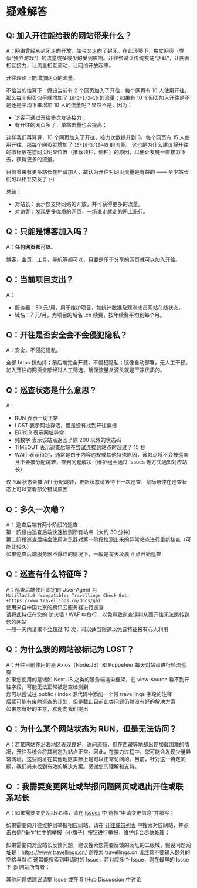 # 疑难解答

## Q: 加入开往能给我的网站带来什么？

A：网络曾经从封闭走向开放，如今又走向了封闭。在此环境下，独立网页（类似“独立游戏”）的流量或多或少的受到影响。开往尝试让传统友链“活跃”，让网页相互接力，让流量相互流动，让网络开放起来。

开往理论上能增加网页的流量。

不恰当的估算下：假设当前有 2 个网页加入了开往，每个网页有 10 人使用开往，那么每个网页似乎就增加了 `10*2*1/2=10` 的流量；如果有 10 个网页加入开往是不是还是平均下来增加 10 人的流量呢？显然不是，因为：

- 访客可通过开往多次友链接力；
- 有开往的网页多了，单站击量也会提高；

这样我们再算算，10 个网页加入了开往，接力次数提升到 3，每个网页有 15 人使用开往，那每个网页就增加了 `15*10*3/10=45` 的流量。
这也是为什么建议将开往的徽标放在您网页明显位置（推荐顶栏，侧栏）的原因，以便让友链一直接力下去，获得更多的流量。

目前看来有更多站长在申请加入，故认为开往对网页流量是有益的 —— 至少站长们可以相互交友了 ;-)

总结：

- 对站长：表示您支持网络的开放，并可获得更多的流量。
- 对访客：发现更多优质的网页，一场说走就走的网上旅行。

## Q：只能是博客加入吗？

A：**任何网页都可以**。

博客，主页，工具，导航等都可以，只要是乐于分享的网页就可以加入开往。

## Q：当前项目支出？

A：

- 服务器：50 元/月，用于维护项目，如统计数据及观测成员网站在线状态。
- 域名：7 元/月，为项目的域名 .cn 续费，按年续费平均到每个月。

## Q：开往是否安全会不会侵犯隐私？

A：安全，不侵犯隐私。

全部 https 抗劫持；前后端完全开源，不侵犯隐私；镜像自动部署，无人工干预。加入开往的网页全部经过人工筛选，确保流量从源头就是干净优质的。

## Q：巡查状态是什么意思？

A：

- RUN 表示一切正常
- LOST 表示网址存活，但是没有找到开往徽标
- ERROR 表示网址异常
- 纯数字 表示该站点返回了除 200 以外的状态码
- TIMEOUT 表示巡查后端在尝试连接到站点时超过了 15 秒
- WAIT 表示待定，通常是由于内容违规或其他特殊原因，该站点将不会被巡查且不会被分配跳转，直到问题解决（维护组会通过 Issues 等方式通知对应站长）

仅 `RUN` 状态会被 API 分配跳转，更新状态请等待下一次巡查，鼠标悬停在巡查状态上可以查看部分错误原因

## Q：多久一次嘞？

A：
巡查后端有两个阶段的巡查  
第一阶段由巡查后端快速检测所有站点（大约 30 分钟）  
第二阶段巡查后端会使用浏览器对第一阶段检测出来的异常站点进行重新核查（可能比较久）  
如果巡查后端服务器不爆炸的情况下，一般是每天凌晨 4 点开始巡查

## Q：巡查有什么特征咩？

A：巡查后端使用固定的 User-Agent 为  
`Mozilla/5.0 (compatible; Travellings Check Bot; +https://www.travellings.cn/docs/qa)`  
使用来自中国北京的腾讯云服务器进行巡查  
请将此特征在您的 防火墙 / WAF 中放行，以免导致巡查误判从而开往无法跳转到您的网站  
一般一天内请求不会超过 10 次，可以适当限速以免该特征被有心人利用

## Q：为什么我的网站被标记为 LOST？

A：开往目前使用的是 Axios（Node.JS）和 Puppeteer 每天对站点进行轮流巡查  
如果您使用的是诸如 Next.JS 之类的服务端渲染框架，在 view-source 看不到开往字段，可能无法正常被巡查检测到  
您可以尝试往 public / index 源代码中添加一个带 travellings 字段的注释  
后续可能有废除巡查的计划，但是截止目前此类问题仍然没有好的解决方案  
如果您有好的主意，欢迎向我们提出

## Q：为什么某个网站状态为 RUN，但是无法访问？

A：若某网站在沿海地区表现良好，访问流畅，但在西藏等地却出现加载困难的情况，开往系统会将其判定为站点正常。因此，在接力过程中，您可能会发现少量异常网址，这些网址在其他地区实际上是可以正常访问的。目前，针对这一特定问题，我们尚未找到有效的解决方案。感谢您的理解和支持。

## Q ：我需要变更网址或举报问题网页或退出开往或联系站长

A：如果需要变更网址/名称，请在 [Issues](https://github.com/travellings-link/travellings/issues) 中 选择“申请变更信息”并填写；

如果需要向开往维护组举报相应网站，请在 [开往成员列表](https://list.travellings.cn/) 中搜索对应网站，并点击右侧“操作”栏中的举报（小旗子）按钮进行举报，维护组会尽快处理；

如果需要向对应站长反馈问题，建议搜索您需要反馈的网址的二级域，假设问题网址是：<https://www.travellings.cn/> 则搜索 travellings.cn 请注意不要输入额外的空格与斜杠 通常能搜索到申请时的 Issue，若对应多个 Issue，则在最早的 Issue 下 @ 网站所有者；

其他问题或建议请提 Issue 或在 GitHub Discussion 中讨论
